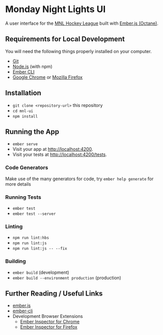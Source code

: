 # Monday Night Lights UI

A user interface for the [MNL Hockey League](https://www.mnlhl.com) built with
[Ember.js (Octane)](https://octane-guides-preview.emberjs.com/release/).

## Requirements for Local Development

You will need the following things properly installed on your computer.

* [Git](https://git-scm.com/)
* [Node.js](https://nodejs.org/) (with npm)
* [Ember CLI](https://ember-cli.com/)
* [Google Chrome](https://google.com/chrome/) or
  [Mozilla Firefox](https://www.mozilla.org/firefox/)

## Installation

* `git clone <repository-url>` this repository
* `cd mnl-ui`
* `npm install`

## Running the App

* `ember serve`
* Visit your app at [http://localhost:4200](http://localhost:4200).
* Visit your tests at [http://localhost:4200/tests](http://localhost:4200/tests).

### Code Generators

Make use of the many generators for code, try `ember help generate` for more details

### Running Tests

* `ember test`
* `ember test --server`

### Linting

* `npm run lint:hbs`
* `npm run lint:js`
* `npm run lint:js -- --fix`

### Building

* `ember build` (development)
* `ember build --environment production` (production)

<!-- ### Deploying

Specify what it takes to deploy your app. -->

## Further Reading / Useful Links

* [ember.js](https://emberjs.com/)
* [ember-cli](https://ember-cli.com/)
* Development Browser Extensions
  * [Ember Inspector for Chrome](https://chrome.google.com/webstore/detail/ember-inspector/bmdblncegkenkacieihfhpjfppoconhi)
  * [Ember Inspector for Firefox](https://addons.mozilla.org/en-US/firefox/addon/ember-inspector/)
